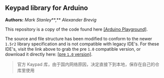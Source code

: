 ## Keypad library for Arduino

**Authors:**  *Mark Stanley***,** *Alexander Brevig*


This repository is a copy of the code found here [[Arduino Playground]](http://playground.arduino.cc/Code/Keypad).

The source and file structure has been modified to conform to the newer `1.5r2` library specification and is not compatible with legacy IDE's.
For these IDE's, visit the link above to grab the pre `1.0` compatible version, or download it directly here:  [[pre `1.0` version]](http://playground.arduino.cc/uploads/Code/keypad.zip).

> 官方 Kaypad 库，由于国内网络原因，决定直接下到本地，保存在自己的仓库里使用
